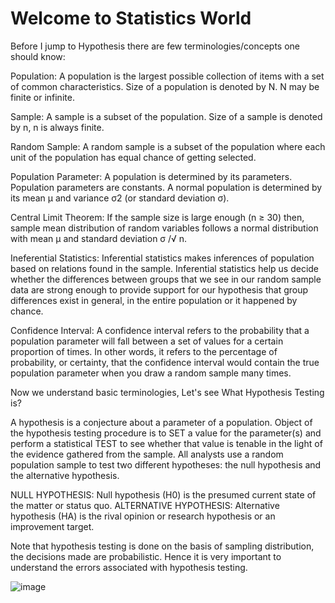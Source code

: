 # Welcome to Statistics World

Before I jump to Hypothesis there are few terminologies/concepts one should know:

Population: A population is the largest possible collection of items with a set of common characteristics. Size of a population is denoted by N. N may be finite or infinite.

Sample: A sample is a subset of the population. Size of a sample is denoted by n, n is always finite.

Random Sample: A random sample is a subset of the population where each unit of the population has equal chance of getting selected.

Population Parameter: A population is determined by its parameters. Population parameters are constants. A normal population is determined by its mean μ and variance σ2 (or standard deviation σ).

Central Limit Theorem: If the sample size is large enough (n ≥ 30) then, sample mean distribution of random variables follows a normal distribution with mean μ and standard deviation σ /√  n.

Ineferential Statistics: Inferential statistics makes inferences of population based on relations found in the sample. Inferential statistics help us decide whether the differences between groups that we see in our random sample data are strong enough to provide support for our hypothesis that group differences exist in general, in the entire population or it happened by chance.

Confidence Interval: A confidence interval refers to the probability that a population parameter will fall between a set of values for a certain proportion of times. In other words, it refers to the percentage of probability, or certainty, that the confidence interval would contain the true population parameter when you draw a random sample many times. 

Now we understand basic terminologies, Let's see What Hypothesis Testing is?

A hypothesis is a conjecture about a parameter of a population. Object of the hypothesis testing procedure is to SET a value for the parameter(s) and perform a statistical TEST to see whether that value is tenable in the light of the evidence gathered from the sample. All analysts use a random population sample to test two different hypotheses: the null hypothesis and the alternative hypothesis.

NULL HYPOTHESIS: Null hypothesis (H0) is the presumed current state of the matter or status quo.
ALTERNATIVE HYPOTHESIS: Alternative hypothesis (HA) is the rival opinion or research hypothesis or an improvement target.

Note that hypothesis testing is done on the basis of sampling distribution, the decisions made are probabilistic. Hence it is very important to understand the errors associated with hypothesis testing.

![image](https://user-images.githubusercontent.com/63853707/122728265-9499ce80-d295-11eb-8a3e-38ae80312194.png)








